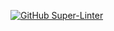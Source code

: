 [![GitHub Super-Linter](https://github.com/Holowed/linter/.github/workflows/Lint%20Code%20Base/badge.svg)](https://github.com/marketplace/actions/super-linter)
